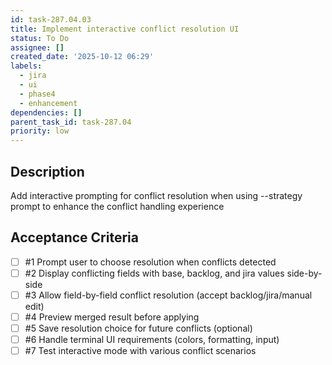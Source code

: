 ```yaml
---
id: task-287.04.03
title: Implement interactive conflict resolution UI
status: To Do
assignee: []
created_date: '2025-10-12 06:29'
labels:
  - jira
  - ui
  - phase4
  - enhancement
dependencies: []
parent_task_id: task-287.04
priority: low
---
```


## Description

<!-- SECTION:DESCRIPTION:BEGIN -->
Add interactive prompting for conflict resolution when using --strategy prompt to enhance the conflict handling experience
<!-- SECTION:DESCRIPTION:END -->

## Acceptance Criteria
<!-- AC:BEGIN -->
- [ ] #1 Prompt user to choose resolution when conflicts detected
- [ ] #2 Display conflicting fields with base, backlog, and jira values side-by-side
- [ ] #3 Allow field-by-field conflict resolution (accept backlog/jira/manual edit)
- [ ] #4 Preview merged result before applying
- [ ] #5 Save resolution choice for future conflicts (optional)
- [ ] #6 Handle terminal UI requirements (colors, formatting, input)
- [ ] #7 Test interactive mode with various conflict scenarios
<!-- AC:END -->
